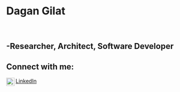 <h1>Dagan Gilat</h1><br/>
<h2>
-Researcher, Architect, Software Developer<br/> 
</h2>
  
<h2>Connect with me:</h2>
<img align="left" alt="Dagan Gilat | LinkedIn" width="22px" 
src="https://cdn.jsdelivr.net/npm/simple-icons@v3/icons/linkedin.svg"/></img>
<a href="https://www.linkedin.com/in/dagangilat/">LinkedIn</a>

<!--
**dagangilat/dagangilat** is a ✨ _special_ ✨ repository because its `README.md` (this file) appears on your GitHub profile.

Here are some ideas to get you started:

- 🔭 I’m currently working on ...
- 🌱 I’m currently learning ...
- 👯 I’m looking to collaborate on ...
- 🤔 I’m looking for help with ...
- 💬 Ask me about ...
- 📫 How to reach me: ...
- 😄 Pronouns: ...
- ⚡ Fun fact: ...
-->
